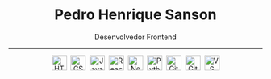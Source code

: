 <h1 align="center">Pedro Henrique Sanson</h1>

<p align="center">Desenvolvedor Frontend</p>

---

<div align="center">
  <img src="https://cdn.jsdelivr.net/gh/devicons/devicon/icons/html5/html5-original.svg" width="30" title="HTML5"/>&nbsp;
  <img src="https://cdn.jsdelivr.net/gh/devicons/devicon/icons/css3/css3-original.svg" width="30" title="CSS3"/>&nbsp;
  <img src="https://cdn.jsdelivr.net/gh/devicons/devicon/icons/javascript/javascript-original.svg" width="30" title="JavaScript"/>&nbsp;
  <img src="https://cdn.jsdelivr.net/gh/devicons/devicon/icons/react/react-original.svg" width="30" title="React"/>&nbsp;
  <img src="https://cdn.jsdelivr.net/gh/devicons/devicon/icons/nextjs/nextjs-original.svg" width="30" title="Next.js"/>&nbsp;
  <img src="https://cdn.jsdelivr.net/gh/devicons/devicon/icons/python/python-original.svg" width="30" title="Python"/>&nbsp;
  <img src="https://cdn.jsdelivr.net/gh/devicons/devicon/icons/git/git-original.svg" width="30" title="Git"/>&nbsp;
  <img src="https://cdn.jsdelivr.net/gh/devicons/devicon/icons/github/github-original.svg" width="30" title="GitHub"/>&nbsp;
  <img src="https://cdn.jsdelivr.net/gh/devicons/devicon/icons/vscode/vscode-original.svg" width="30" title="VS Code"/>
</div>
